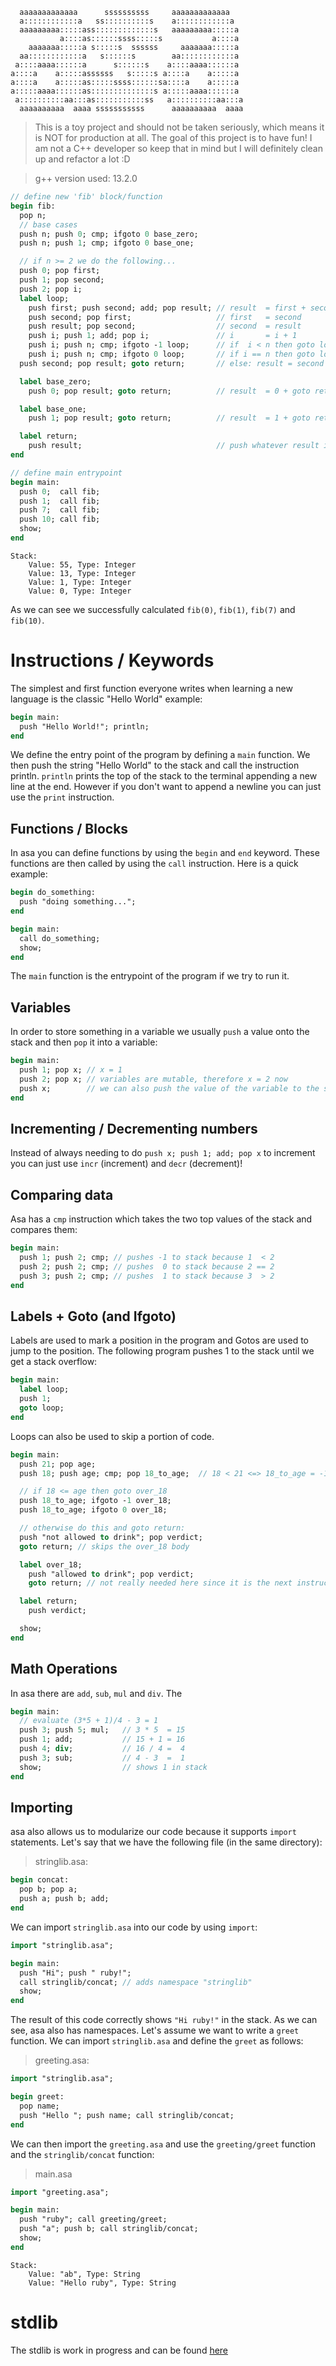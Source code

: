 ```
  aaaaaaaaaaaaa      ssssssssss     aaaaaaaaaaaaa   
  a::::::::::::a   ss::::::::::s    a::::::::::::a  
  aaaaaaaaa:::::ass:::::::::::::s   aaaaaaaaa:::::a 
           a::::as::::::ssss:::::s           a::::a 
    aaaaaaa:::::a s:::::s  ssssss     aaaaaaa:::::a 
  aa::::::::::::a   s::::::s        aa::::::::::::a 
 a::::aaaa::::::a      s::::::s    a::::aaaa::::::a 
a::::a    a:::::assssss   s:::::s a::::a    a:::::a 
a::::a    a:::::as:::::ssss::::::sa::::a    a:::::a 
a:::::aaaa::::::as::::::::::::::s a:::::aaaa::::::a 
 a::::::::::aa:::as:::::::::::ss   a::::::::::aa:::a
  aaaaaaaaaa  aaaa sssssssssss      aaaaaaaaaa  aaaa
```
> This is a toy project and should not be taken seriously, which means it is NOT for production at all. The goal of this project is to have fun!
> I am not a C++ developer so keep that in mind but I will definitely clean up and refactor a lot :D

> g++ version used: 13.2.0

```pascal
// define new 'fib' block/function
begin fib:
  pop n;
  // base cases
  push n; push 0; cmp; ifgoto 0 base_zero;
  push n; push 1; cmp; ifgoto 0 base_one;

  // if n >= 2 we do the following...
  push 0; pop first;
  push 1; pop second;
  push 2; pop i;
  label loop;
    push first; push second; add; pop result; // result  = first + second
    push second; pop first;                   // first   = second
    push result; pop second;                  // second  = result
    push i; push 1; add; pop i;               // i       = i + 1
    push i; push n; cmp; ifgoto -1 loop;      // if  i < n then goto loop
    push i; push n; cmp; ifgoto 0 loop;       // if i == n then goto loop
  push second; pop result; goto return;       // else: result = second + goto return label

  label base_zero;
    push 0; pop result; goto return;          // result  = 0 + goto return label 

  label base_one; 
    push 1; pop result; goto return;          // result  = 1 + goto return label

  label return;
    push result;                              // push whatever result is onto stack
end

// define main entrypoint
begin main:
  push 0;  call fib;
  push 1;  call fib;
  push 7;  call fib;
  push 10; call fib;
  show;
end
```
```
Stack:
    Value: 55, Type: Integer
    Value: 13, Type: Integer
    Value: 1, Type: Integer
    Value: 0, Type: Integer
```
As we can see we successfully calculated `fib(0)`, `fib(1)`, `fib(7)` and `fib(10)`.

# Instructions / Keywords
The simplest and first function everyone writes when learning a new language is the classic "Hello World" example:
```pascal
begin main:
  push "Hello World!"; println;
end
```
We define the entry point of the program by defining a `main` function. We then push the string "Hello World"
to the stack and call the instruction println. `println` prints the top of the stack to the terminal appending a new line at the end.
However if you don't want to append a newline you can just use the `print` instruction. 

## Functions / Blocks
In asa you can define functions by using the `begin` and `end` keyword. These functions are then called by using the
`call` instruction. Here is a quick example:
```pascal
begin do_something:
  push "doing something...";
end

begin main:
  call do_something;
  show;
end
```
The `main` function is the entrypoint of the program if we try to run it. 

## Variables
In order to store something in a variable we usually `push` a value onto the stack and then `pop` it into a variable:
```pascal
begin main:
  push 1; pop x; // x = 1
  push 2; pop x; // variables are mutable, therefore x = 2 now
  push x;        // we can also push the value of the variable to the stack
end
```

## Incrementing / Decrementing numbers
Instead of always needing to do `push x; push 1; add; pop x` to increment you can just use `incr` (increment) and `decr` (decrement)!

## Comparing data
Asa has a `cmp` instruction which takes the two top values of the stack and compares them:
```pascal
begin main:
  push 1; push 2; cmp; // pushes -1 to stack because 1  < 2
  push 2; push 2; cmp; // pushes  0 to stack because 2 == 2
  push 3; push 2; cmp; // pushes  1 to stack because 3  > 2
end
```

## Labels + Goto (and Ifgoto)
Labels are used to mark a position in the program and Gotos are used to jump to the position. The following program pushes 1 to the stack until we get
a stack overflow:
```pascal
begin main:
  label loop;
  push 1;
  goto loop;
end
```
Loops can also be used to skip a portion of code. 
```pascal
begin main:
  push 21; pop age;
  push 18; push age; cmp; pop 18_to_age;  // 18 < 21 <=> 18_to_age = -1

  // if 18 <= age then goto over_18
  push 18_to_age; ifgoto -1 over_18;
  push 18_to_age; ifgoto 0 over_18;

  // otherwise do this and goto return:
  push "not allowed to drink"; pop verdict;
  goto return; // skips the over_18 body

  label over_18;
    push "allowed to drink"; pop verdict;
    goto return; // not really needed here since it is the next instruction anyways...

  label return;
    push verdict;

  show;
end
```

## Math Operations
In asa there are `add`, `sub`, `mul` and `div`. The
```pascal
begin main:
  // evaluate (3*5 + 1)/4 - 3 = 1
  push 3; push 5; mul;   // 3 * 5  = 15 
  push 1; add;           // 15 + 1 = 16
  push 4; div;           // 16 / 4 =  4
  push 3; sub;           // 4 - 3  =  1
  show;                  // shows 1 in stack
end
```

## Importing
asa also allows us to modularize our code because it supports `import` statements. Let's say that we have the following file (in the same directory):
> stringlib.asa:
```pascal
begin concat:
  pop b; pop a;
  push a; push b; add;
end
```
We can import `stringlib.asa` into our code by using `import`:
```pascal
import "stringlib.asa";

begin main:
  push "Hi"; push " ruby!";
  call stringlib/concat; // adds namespace "stringlib"
  show;
end
```
The result of this code correctly shows `"Hi ruby!"` in the stack. As we can see, asa also has namespaces. Let's assume we want to write a 
`greet` function. We can import `stringlib.asa` and define the `greet` as follows:
> greeting.asa:
```pascal
import "stringlib.asa";

begin greet:
  pop name;
  push "Hello "; push name; call stringlib/concat;
end
```
We can then import the `greeting.asa` and use the `greeting/greet` function and the `stringlib/concat` function:
> main.asa
```pascal
import "greeting.asa";

begin main:
  push "ruby"; call greeting/greet;
  push "a"; push b; call stringlib/concat;
  show;
end
```
```
Stack:
    Value: "ab", Type: String
    Value: "Hello ruby", Type: String
```

# stdlib
The stdlib is work in progress and can be found [here](./src/stdlib/)
